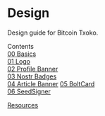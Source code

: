 # Design
Design guide for Bitcoin Txoko. 

Contents  
[00 Basics](/00-basics.md)  
[01 Logo](/01-logo.md)  
[02 Profile Banner](/02-pbanner.md)  
[03 Nostr Badges](/03-badges.md)  
[04 Article Banner](04-abanner.md)
[05 BoltCard](/05-boltcard.md)  
[06 SeedSigner](/06-seedsigner.md)  

[Resources](/resources.md)  
